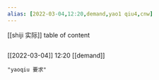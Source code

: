 ```yaml
---
alias: [2022-03-04,12:20,demand,yao1 qiu4,cnw]
---
```

[[shiji 实际]]
table of content
```toc
```

[[2022-03-04]] 12:20
[[demand]]
```query
"yaoqiu 要求"
```